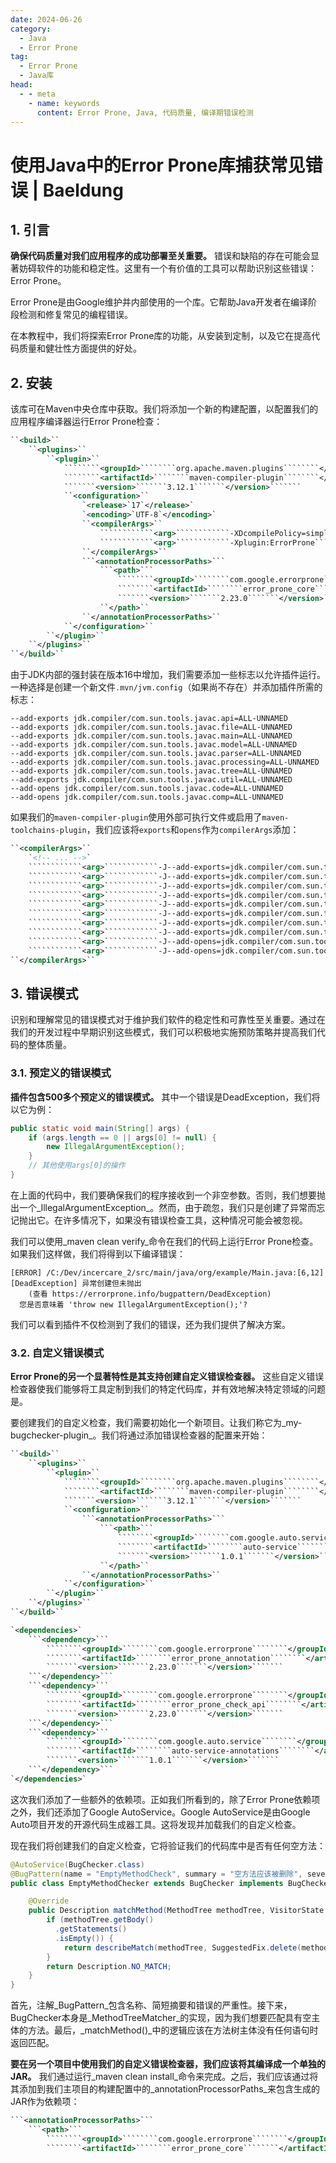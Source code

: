 ```yaml
---
date: 2024-06-26
category:
  - Java
  - Error Prone
tag:
  - Error Prone
  - Java库
head:
  - - meta
    - name: keywords
      content: Error Prone, Java, 代码质量, 编译期错误检测
---
```


# 使用Java中的Error Prone库捕获常见错误 | Baeldung

## **1. 引言**

**确保代码质量对我们应用程序的成功部署至关重要。** 错误和缺陷的存在可能会显著妨碍软件的功能和稳定性。这里有一个有价值的工具可以帮助识别这些错误：Error Prone。

Error Prone是由Google维护并内部使用的一个库。它帮助Java开发者在编译阶段检测和修复常见的编程错误。

在本教程中，我们将探索Error Prone库的功能，从安装到定制，以及它在提高代码质量和健壮性方面提供的好处。

## **2. 安装**

该库可在Maven中央仓库中获取。我们将添加一个新的构建配置，以配置我们的应用程序编译器运行Error Prone检查：

```xml
``<build>``
    ``<plugins>``
        ``<plugin>``
            ````````<groupId>````````org.apache.maven.plugins````````</groupId>````````
            ````````<artifactId>````````maven-compiler-plugin````````</artifactId>````````
            ```````<version>```````3.12.1```````</version>```````
            ``<configuration>``
                `<release>`17`</release>`
                `<encoding>`UTF-8`</encoding>`
                ``<compilerArgs>``
                    ````````````<arg>````````````-XDcompilePolicy=simple````````````</arg>````````````
                    ````````````<arg>````````````-Xplugin:ErrorProne````````````</arg>````````````
                ``</compilerArgs>``
                ```<annotationProcessorPaths>```
                    ```<path>```
                        ````````<groupId>````````com.google.errorprone````````</groupId>````````
                        ````````<artifactId>````````error_prone_core````````</artifactId>````````
                        ```````<version>```````2.23.0```````</version>```````
                    ``</path>``
                ``</annotationProcessorPaths>``
            ``</configuration>``
        ``</plugin>``
    ``</plugins>``
``</build>``
```

由于JDK内部的强封装在版本16中增加，我们需要添加一些标志以允许插件运行。一种选择是创建一个新文件`.mvn/jvm.config`（如果尚不存在）并添加插件所需的标志：

```shell
--add-exports jdk.compiler/com.sun.tools.javac.api=ALL-UNNAMED
--add-exports jdk.compiler/com.sun.tools.javac.file=ALL-UNNAMED
--add-exports jdk.compiler/com.sun.tools.javac.main=ALL-UNNAMED
--add-exports jdk.compiler/com.sun.tools.javac.model=ALL-UNNAMED
--add-exports jdk.compiler/com.sun.tools.javac.parser=ALL-UNNAMED
--add-exports jdk.compiler/com.sun.tools.javac.processing=ALL-UNNAMED
--add-exports jdk.compiler/com.sun.tools.javac.tree=ALL-UNNAMED
--add-exports jdk.compiler/com.sun.tools.javac.util=ALL-UNNAMED
--add-opens jdk.compiler/com.sun.tools.javac.code=ALL-UNNAMED
--add-opens jdk.compiler/com.sun.tools.javac.comp=ALL-UNNAMED
```

如果我们的`maven-compiler-plugin`使用外部可执行文件或启用了`maven-toolchains-plugin`，我们应该将`exports`和`opens`作为`compilerArgs`添加：

```xml
``<compilerArgs>``
    `<!-- ... -->`
    ````````````<arg>````````````-J--add-exports=jdk.compiler/com.sun.tools.javac.api=ALL-UNNAMED````````````</arg>````````````
    ````````````<arg>````````````-J--add-exports=jdk.compiler/com.sun.tools.javac.file=ALL-UNNAMED````````````</arg>````````````
    ````````````<arg>````````````-J--add-exports=jdk.compiler/com.sun.tools.javac.main=ALL-UNNAMED````````````</arg>````````````
    ````````````<arg>````````````-J--add-exports=jdk.compiler/com.sun.tools.javac.model=ALL-UNNAMED````````````</arg>````````````
    ````````````<arg>````````````-J--add-exports=jdk.compiler/com.sun.tools.javac.parser=ALL-UNNAMED````````````</arg>````````````
    ````````````<arg>````````````-J--add-exports=jdk.compiler/com.sun.tools.javac.processing=ALL-UNNAMED````````````</arg>````````````
    ````````````<arg>````````````-J--add-exports=jdk.compiler/com.sun.tools.javac.tree=ALL-UNNAMED````````````</arg>````````````
    ````````````<arg>````````````-J--add-exports=jdk.compiler/com.sun.tools.javac.util=ALL-UNNAMED````````````</arg>````````````
    ````````````<arg>````````````-J--add-opens=jdk.compiler/com.sun.tools.javac.code=ALL-UNNAMED````````````</arg>````````````
    ````````````<arg>````````````-J--add-opens=jdk.compiler/com.sun.tools.javac.comp=ALL-UNNAMED````````````</arg>````````````
``</compilerArgs>``
```

## **3. 错误模式**

识别和理解常见的错误模式对于维护我们软件的稳定性和可靠性至关重要。通过在我们的开发过程中早期识别这些模式，我们可以积极地实施预防策略并提高我们代码的整体质量。

### **3.1. 预定义的错误模式**

**插件包含500多个预定义的错误模式。** 其中一个错误是DeadException，我们将以它为例：

```java
public static void main(String[] args) {
    if (args.length == 0 || args[0] != null) {
        new IllegalArgumentException();
    }
    // 其他使用args[0]的操作
}
```

在上面的代码中，我们要确保我们的程序接收到一个非空参数。否则，我们想要抛出一个_IllegalArgumentException_。然而，由于疏忽，我们只是创建了异常而忘记抛出它。在许多情况下，如果没有错误检查工具，这种情况可能会被忽视。

我们可以使用_maven clean verify_命令在我们的代码上运行Error Prone检查。如果我们这样做，我们将得到以下编译错误：

```shell
[ERROR] /C:/Dev/incercare_2/src/main/java/org/example/Main.java:[6,12] [DeadException] 异常创建但未抛出
    (查看 https://errorprone.info/bugpattern/DeadException)
  您是否意味着 'throw new IllegalArgumentException();'?
```

我们可以看到插件不仅检测到了我们的错误，还为我们提供了解决方案。

### **3.2. 自定义错误模式**

**Error Prone的另一个显著特性是其支持创建自定义错误检查器。** 这些自定义错误检查器使我们能够将工具定制到我们的特定代码库，并有效地解决特定领域的问题是。

要创建我们的自定义检查，我们需要初始化一个新项目。让我们称它为_my-bugchecker-plugin_。我们将通过添加错误检查器的配置来开始：

```xml
``<build>``
    ``<plugins>``
        ``<plugin>``
            ````````<groupId>````````org.apache.maven.plugins````````</groupId>````````
            ````````<artifactId>````````maven-compiler-plugin````````</artifactId>````````
            ```````<version>```````3.12.1```````</version>```````
            ``<configuration>``
                ```<annotationProcessorPaths>```
                    ```<path>```
                        ````````<groupId>````````com.google.auto.service````````</groupId>````````
                        ````````<artifactId>````````auto-service````````</artifactId>````````
                        ```````<version>```````1.0.1```````</version>```````
                    ``</path>``
                ``</annotationProcessorPaths>``
            ``</configuration>``
        ``</plugin>``
    ``</plugins>``
``</build>``

`<dependencies>`
    ```<dependency>```
        ````````<groupId>````````com.google.errorprone````````</groupId>````````
        ````````<artifactId>````````error_prone_annotation````````</artifactId>````````
        ```````<version>```````2.23.0```````</version>```````
    ```</dependency>```
    ```<dependency>```
        ````````<groupId>````````com.google.errorprone````````</groupId>````````
        ````````<artifactId>````````error_prone_check_api````````</artifactId>````````
        ```````<version>```````2.23.0```````</version>```````
    ```</dependency>```
    ```<dependency>```
        ````````<groupId>````````com.google.auto.service````````</groupId>````````
        ````````<artifactId>````````auto-service-annotations````````</artifactId>````````
        ```````<version>```````1.0.1```````</version>```````
    ```</dependency>```
`</dependencies>`
```

这次我们添加了一些额外的依赖项。正如我们所看到的，除了Error Prone依赖项之外，我们还添加了Google AutoService。Google AutoService是由Google Auto项目开发的开源代码生成器工具。这将发现并加载我们的自定义检查。

现在我们将创建我们的自定义检查，它将验证我们的代码库中是否有任何空方法：

```java
@AutoService(BugChecker.class)
@BugPattern(name = "EmptyMethodCheck", summary = "空方法应该被删除", severity = BugPattern.SeverityLevel.ERROR)
public class EmptyMethodChecker extends BugChecker implements BugChecker.MethodTreeMatcher {

    @Override
    public Description matchMethod(MethodTree methodTree, VisitorState visitorState) {
        if (methodTree.getBody()
          .getStatements()
          .isEmpty()) {
            return describeMatch(methodTree, SuggestedFix.delete(methodTree));
        }
        return Description.NO_MATCH;
    }
}
```

首先，注解_BugPattern_包含名称、简短摘要和错误的严重性。接下来，BugChecker本身是_MethodTreeMatcher_的实现，因为我们想要匹配具有空主体的方法。最后，_matchMethod()_中的逻辑应该在方法树主体没有任何语句时返回匹配。

**要在另一个项目中使用我们的自定义错误检查器，我们应该将其编译成一个单独的JAR。** 我们通过运行_maven clean install_命令来完成。之后，我们应该通过将其添加到我们主项目的构建配置中的_annotationProcessorPaths_来包含生成的JAR作为依赖项：

```xml
```<annotationProcessorPaths>```
    ```<path>```
        ````````<groupId>````````com.google.errorprone````````</groupId>````````
        ````````<artifactId>````````error_prone_core````````</artifactId>````````
